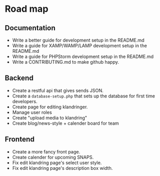 # Road map
## Documentation
* Write a better guide for development setup in the README.md
* Write a guide for XAMP/WAMP/LAMP development setup in the README.md
* Write a guide for PHPStorm development setup in the README.md
* Write a CONTRIBUTING.md to make github happy.

## Backend
* Create a restful api that gives sends JSON.
* Create a `database-setup.php` that sets up the database for first time developers.
* Create page for editing klandringer.
* Manage user roles
* Create "upload media to klandring"
* Create blog/news-style + calender board for team

## Frontend
* Create a more fancy front page.
* Create calender for upcoming SNAPS.
* Fix edit klandring page's select user style.
* Fix edit klandring page's description box width.